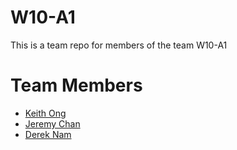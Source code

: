 # W10-A1
This is a team repo for members of the team W10-A1

# Team Members
* [Keith Ong](members/keithOng.md)
* [Jeremy Chan](members/JeremyChan.md)
* [Derek Nam](members/derekNam.md)
